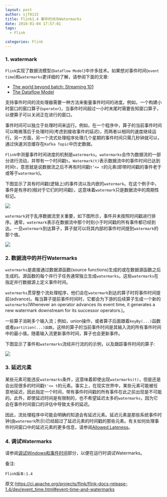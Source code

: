 ```yaml
---
layout: post
author: sjf0115
title: Flink1.4 事件时间与Watermarks
date: 2018-01-04 17:57:01
tags:
  - Flink

categories: Flink
---
```


### 1. watermark

`Flink`实现了数据流模型(`Dataflow Model`)中许多技术。如果想对事件时间(`event time`)和`watermarks`更详细的了解，请参阅下面的文章:
- [The world beyond batch: Streaming 101
](https://www.oreilly.com/ideas/the-world-beyond-batch-streaming-101)
- [The Dataflow Model](http://www.vldb.org/pvldb/vol8/p1792-Akidau.pdf)

支持事件时间的流处理器需要一种方法来衡量事件时间的进度。例如，一个构建小时窗口的窗口算子(`operator`)，当事件时间超过一小时末尾时需要告知窗口算子，以便算子可以关闭正在进行的窗口。

事件时间可以独立于处理时间来运行。例如，在一个程序中，算子的当前事件时间可以略微落后于处理时间(考虑到接收事件的延迟)，而两者以相同的速度继续运行。另一方面，另一个流式处理程序处理几个星期的事件时间只需几秒钟就可以，通过快速浏览缓存在`Kafka Topic`中历史数据。

`Flink`中测量事件时间进度的机制是`watermarks`。`watermarks`会作为数据流的一部分进行流动，并带有一个时间戳`t`。`Watermark(t)`表示数据流中的事件时间已达到时间`t`，意思就是说数据流之后不再有时间戳`t‘<= t`的元素(即带时间戳的事件老于或等于`watermark`)。

下图显示了具有时间戳(逻辑上)的事件流以及内嵌的`watermark`。在这个例子中，事件是有序的(相对于它们的时间戳)，这意味着`watermark`只是数据流中的周期性标记。

![](https://github.com/sjf0115/PubLearnNotes/blob/master/image/Flink/%E4%BA%8B%E4%BB%B6%E6%97%B6%E9%97%B4%E4%B8%8EWatermarks-1.png?raw=true)

`watermark`对于乱序数据流至关重要，如下图所示，事件并未按照时间戳进行排序。通常，`watermark`表示在数据流中那个时刻小于时间戳的所有事件都已经到达。一旦`watermark`到达算子，算子就可以将其内部的事件时间提到`watermark`的那个值。

![](https://github.com/sjf0115/PubLearnNotes/blob/master/image/Flink/%E4%BA%8B%E4%BB%B6%E6%97%B6%E9%97%B4%E4%B8%8EWatermarks-2.png?raw=true)


### 2. 数据流中的并行Watermarks

`watermarks`是直接通过数据源函数(source functions)生成的或在数据源函数之后生成的。源函数的每个并行子任务通常独立生成`watermarks`。这些`watermarks`在指定并行数据源上定义事件时间。

`watermarks`贯穿整个流处理程序，他们会在`watermark`到达的算子时将事件时间提前(advance)。每当算子提前事件时间时，它都会为下游的后续算子生成一个新的`watermarks`(Whenever an operator advances its event time, it generates a new watermark downstream for its successor operators.)。

一些算子消耗多个输入流；例如，union操作，或者算子后面跟着`keyBy(...)`函数或者`partition(...)函数`。这样的算子的当前事件时间是其输入流的所有事件时间中的最小值。随着输入流更新事件时间，算子也会更新事件。

下图显示了事件和`watermarks`流经并行流的的示例，以及跟踪事件时间的算子:

![](https://github.com/sjf0115/PubLearnNotes/blob/master/image/Flink/%E4%BA%8B%E4%BB%B6%E6%97%B6%E9%97%B4%E4%B8%8EWatermarks-3.png?raw=true)

### 3. 延迟元素

某些元素可能违反`watermarks`条件，这意味着即使出现`watermarks(t)`，但是还是会出现很多的时间戳`t'<= t`的元素。事实上，在现实世界中，某些元素可能被任意地延迟，因此指定一个时间，带有事件时间戳的所有事件在此之前出现是不可能的。此外，即使延迟时间是有限制的，也不希望延迟太多的`watermarks`，因为它会在事件时间窗口的评估中导致太多的延迟。

因此，流处理程序中可能会明确的知道会有延迟元素。延迟元素是那些系统事件时钟(由`watermark`所示)已经超过了延迟元素的时间戳的那些元素。有关如何处理事件时间窗口中的延迟元素的更多信息，请参阅[Allowed Lateness](https://ci.apache.org/projects/flink/flink-docs-release-1.4/dev/stream/operators/windows.html#allowed-lateness)。

### 4. 调试Watermarks

请参阅[调试Windows和事件时间](https://ci.apache.org/projects/flink/flink-docs-release-1.3/monitoring/debugging_event_time.html)部分，以便在运行时调试Watermarks。

备注:
```
Flink版本:1.4
```

原文:https://ci.apache.org/projects/flink/flink-docs-release-1.4/dev/event_time.html#event-time-and-watermarks
